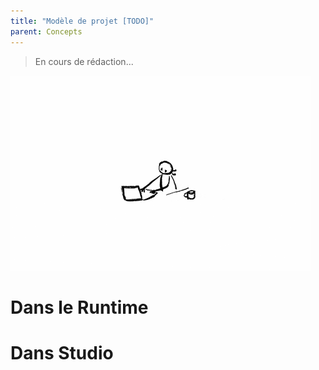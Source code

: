 ```yaml
---
title: "Modèle de projet [TODO]"
parent: Concepts
---
```


> En cours de rédaction...

![SynApps](../assets/under-progress.gif)


# Dans le Runtime

# Dans Studio
